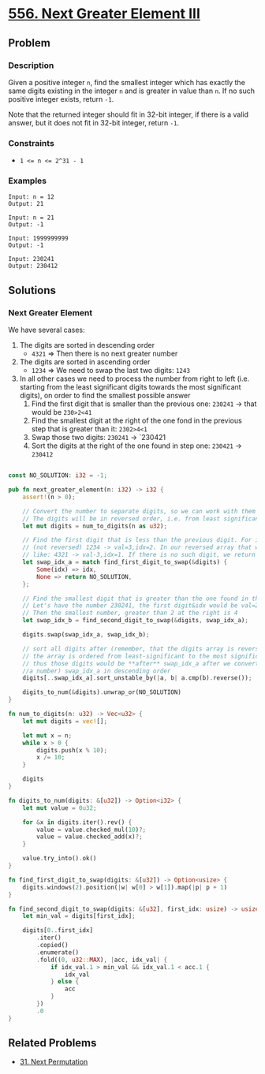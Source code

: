 # [556. Next Greater Element III](https://leetcode.com/problems/next-greater-element-iii/)

## Problem

### Description

Given a positive integer `n`, find the smallest integer which has exactly the
same digits existing in the integer `n` and is greater in value than `n`. If no
such positive integer exists, return `-1`.

Note that the returned integer should fit in 32-bit integer, if there is a valid
answer, but it does not fit in 32-bit integer, return `-1`.

### Constraints

* `1 <= n <= 2^31 - 1`

### Examples

```text
Input: n = 12
Output: 21
```

```text
Input: n = 21
Output: -1
```

```text
Input: 1999999999
Output: -1
```

```text
Input: 230241
Output: 230412
```

## Solutions

### Next Greater Element

We have several cases:

1. The digits are sorted in descending order
    * `4321` => Then there is no next greater number
2. The digits are sorted in ascending order
    * `1234` => We need to swap the last two digits: `1243`
3. In all other cases we need to process the number from right to left (i.e.
   starting from the least significant digits towards the most significant
   digits), on order to find the smallest possible answer
    1. Find the first digit that is smaller than the previous one: `230241` ->
       that would be `230>2<41`
    2. Find the smallest digit at the right of the one fond in the previous step
       that is greater than it: `2302>4<1`
    3. Swap those two digits: `230241` -> `230421
    4. Sort the digits at the right of the one found in step one: `230421` ->
       `230412`

```rust

const NO_SOLUTION: i32 = -1;

pub fn next_greater_element(n: i32) -> i32 {
    assert!(n > 0);

    // Convert the number to separate digits, so we can work with them
    // The digits will be in reversed order, i.e. from least significant, to most significant
    let mut digits = num_to_digits(n as u32);

    // Find the first digit that is less than the previous digit. For instance:
    // (not reversed) 1234 -> val=3,idx=2. In our reversed array that would look
    // like: 4321 -> val-3,idx=1. If there is no such digit, we return None
    let swap_idx_a = match find_first_digit_to_swap(&digits) {
        Some(idx) => idx,
        None => return NO_SOLUTION,
    };

    // Find the smallest digit that is greater than the one found in the previous step:
    // Let's have the number 230241, the first digit&idx would be val=2,idx=3,
    // Then the smallest number, greater than 2 at the right is 4
    let swap_idx_b = find_second_digit_to_swap(&digits, swap_idx_a);

    digits.swap(swap_idx_a, swap_idx_b);

    // sort all digits after (remember, that the digits array is reversed, i.e.
    // the array is ordered from least-significant to the most significant digit,
    // thus those digits would be **after** swap_idx_a after we convert it back to
    //a number) swap_idx_a in descending order
    digits[..swap_idx_a].sort_unstable_by(|a, b| a.cmp(b).reverse());

    digits_to_num(&digits).unwrap_or(NO_SOLUTION)
}

fn num_to_digits(n: u32) -> Vec<u32> {
    let mut digits = vec![];

    let mut x = n;
    while x > 0 {
        digits.push(x % 10);
        x /= 10;
    }

    digits
}

fn digits_to_num(digits: &[u32]) -> Option<i32> {
    let mut value = 0u32;

    for &x in digits.iter().rev() {
        value = value.checked_mul(10)?;
        value = value.checked_add(x)?;
    }

    value.try_into().ok()
}

fn find_first_digit_to_swap(digits: &[u32]) -> Option<usize> {
    digits.windows(2).position(|w| w[0] > w[1]).map(|p| p + 1)
}

fn find_second_digit_to_swap(digits: &[u32], first_idx: usize) -> usize {
    let min_val = digits[first_idx];

    digits[0..first_idx]
        .iter()
        .copied()
        .enumerate()
        .fold((0, u32::MAX), |acc, idx_val| {
            if idx_val.1 > min_val && idx_val.1 < acc.1 {
                idx_val
            } else {
                acc
            }
        })
        .0
}
```

## Related Problems

* [31. Next Permutation](/leetcode/000%20-%20099/31%20-%20Next%20Permutation.md)